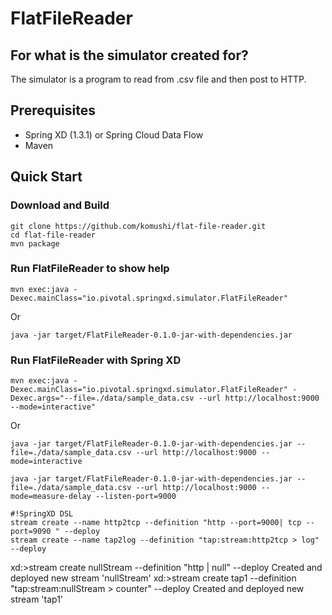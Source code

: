 # FlatFileReader
## For what is the simulator created for?
The simulator is a program to read from .csv file and then post to HTTP.

## Prerequisites

* Spring XD (1.3.1) or Spring Cloud Data Flow
* Maven

## Quick Start

### Download and Build

```
git clone https://github.com/komushi/flat-file-reader.git
cd flat-file-reader
mvn package
```

### Run FlatFileReader to show help

```
mvn exec:java -Dexec.mainClass="io.pivotal.springxd.simulator.FlatFileReader"
```

Or

```
java -jar target/FlatFileReader-0.1.0-jar-with-dependencies.jar
```

### Run FlatFileReader with Spring XD #

```
mvn exec:java -Dexec.mainClass="io.pivotal.springxd.simulator.FlatFileReader" -Dexec.args="--file=./data/sample_data.csv --url http://localhost:9000 --mode=interactive"
```

Or

```
java -jar target/FlatFileReader-0.1.0-jar-with-dependencies.jar --file=./data/sample_data.csv --url http://localhost:9000 --mode=interactive

```

```
java -jar target/FlatFileReader-0.1.0-jar-with-dependencies.jar --file=./data/sample_data.csv --url http://localhost:9000 --mode=measure-delay --listen-port=9000

```

```
#!SpringXD DSL
stream create --name http2tcp --definition "http --port=9000| tcp --port=9090 " --deploy
stream create --name tap2log --definition "tap:stream:http2tcp > log" --deploy

```


xd:>stream create nullStream --definition "http | null" --deploy
Created and deployed new stream 'nullStream'
xd:>stream create tap1 --definition "tap:stream:nullStream > counter" --deploy
Created and deployed new stream 'tap1'